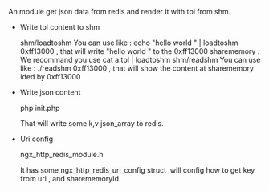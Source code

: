 An module get json data from redis and render it with tpl from shm.

* Write tpl content to shm

	shm/loadtoshm 
	You can use like : echo "hello world " | loadtoshm 0xff13000 , that will write "hello world " to the 0xff13000 sharememory . We recommand you use cat a.tpl | loadtoshm <sharememoryId>
	shm/readshm 
	You can use like :  ./readshm 0xff13000 , that will show the content at sharememory ided by 0xff13000

* Write json content 

	php init.php 

	That will write some k,v json_array to redis.

* Uri config
	
	ngx_http_redis_module.h

	It has some 	ngx_http_redis_uri_config struct ,will config how to get key from uri , and sharememoryId 

